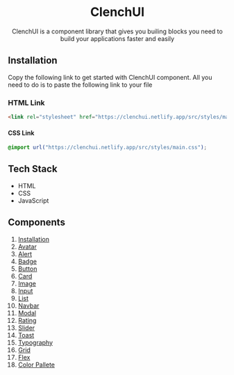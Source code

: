 <div align="center">

# ClenchUI

ClenchUI is a component library that gives you builing blocks you need to build your applications faster and easily

</div>

## Installation

Copy the following link to get started with ClenchUI component. All you need to do is to paste the following link to your file

### HTML Link

```html
<link rel="stylesheet" href="https://clenchui.netlify.app/src/styles/main.css" />
```

#### CSS Link

```css
@import url("https://clenchui.netlify.app/src/styles/main.css");
```

## Tech Stack

- HTML
- CSS
- JavaScript

## Components

1. [Installation](https://clenchui.netlify.app/src/pages/installation)
1. [Avatar](https://clenchui.netlify.app/src/components/avatar)
1. [Alert](https://clenchui.netlify.app/src/components/alert.html)
1. [Badge](https://clenchui.netlify.app/src/components/badge.html)
1. [Button](https://clenchui.netlify.app/src/components/button.html)
1. [Card](https://clenchui.netlify.app/src/components/card.html)
1. [Image](https://clenchui.netlify.app/src/components/image.html)
1. [Input](https://clenchui.netlify.app/src/components/input.html)
1. [List](https://clenchui.netlify.app/src/components/list.html)
1. [Navbar](https://clenchui.netlify.app/src/components/navbar.html)
1. [Modal](https://clenchui.netlify.app/src/components/modal.html)
1. [Rating](https://clenchui.netlify.app/src/components/rating.html)
1. [Slider](https://clenchui.netlify.app/src/components/slider.html)
1. [Toast](https://clenchui.netlify.app/src/components/toast.html)
1. [Typography](https://clenchui.netlify.app/src/components/typography.html)
1. [Grid](https://clenchui.netlify.app/src/pages/grid.html)
1. [Flex](https://clenchui.netlify.app/src/pages/flex.html)
1. [Color Pallete](https://clenchui.netlify.app/src/pages/color.html)
